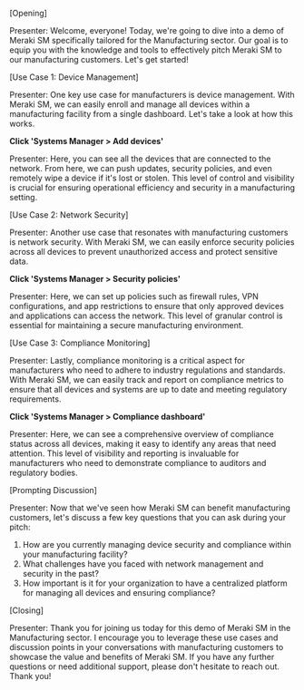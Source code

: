 [Opening]

Presenter: Welcome, everyone! Today, we're going to dive into a demo of Meraki SM specifically tailored for the Manufacturing sector. Our goal is to equip you with the knowledge and tools to effectively pitch Meraki SM to our manufacturing customers. Let's get started!

[Use Case 1: Device Management]

Presenter: One key use case for manufacturers is device management. With Meraki SM, we can easily enroll and manage all devices within a manufacturing facility from a single dashboard. Let's take a look at how this works.

**Click 'Systems Manager > Add devices'**

Presenter: Here, you can see all the devices that are connected to the network. From here, we can push updates, security policies, and even remotely wipe a device if it's lost or stolen. This level of control and visibility is crucial for ensuring operational efficiency and security in a manufacturing setting.

[Use Case 2: Network Security]

Presenter: Another use case that resonates with manufacturing customers is network security. With Meraki SM, we can easily enforce security policies across all devices to prevent unauthorized access and protect sensitive data.

**Click 'Systems Manager > Security policies'**

Presenter: Here, we can set up policies such as firewall rules, VPN configurations, and app restrictions to ensure that only approved devices and applications can access the network. This level of granular control is essential for maintaining a secure manufacturing environment.

[Use Case 3: Compliance Monitoring]

Presenter: Lastly, compliance monitoring is a critical aspect for manufacturers who need to adhere to industry regulations and standards. With Meraki SM, we can easily track and report on compliance metrics to ensure that all devices and systems are up to date and meeting regulatory requirements.

**Click 'Systems Manager > Compliance dashboard'**

Presenter: Here, we can see a comprehensive overview of compliance status across all devices, making it easy to identify any areas that need attention. This level of visibility and reporting is invaluable for manufacturers who need to demonstrate compliance to auditors and regulatory bodies.

[Prompting Discussion]

Presenter: Now that we've seen how Meraki SM can benefit manufacturing customers, let's discuss a few key questions that you can ask during your pitch:

1. How are you currently managing device security and compliance within your manufacturing facility?
2. What challenges have you faced with network management and security in the past?
3. How important is it for your organization to have a centralized platform for managing all devices and ensuring compliance?

[Closing]

Presenter: Thank you for joining us today for this demo of Meraki SM in the Manufacturing sector. I encourage you to leverage these use cases and discussion points in your conversations with manufacturing customers to showcase the value and benefits of Meraki SM. If you have any further questions or need additional support, please don't hesitate to reach out. Thank you!